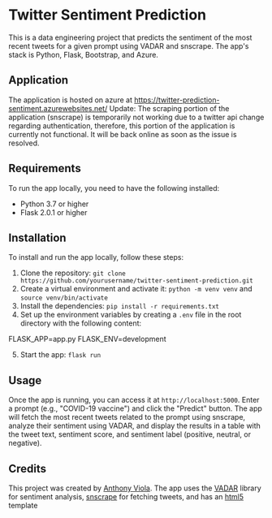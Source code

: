 # Twitter Sentiment Prediction

This is a data engineering project that predicts the sentiment of the most recent tweets for a given prompt using VADAR and snscrape. The app's stack is Python, Flask, Bootstrap, and Azure.

## Application

The application is hosted on azure at https://twitter-prediction-sentiment.azurewebsites.net/
Update: The scraping portion of the application (snscrape) is temporarily not working due to a twitter api change regarding authentication, therefore, this portion of the application is currently not functional. It will be back online as soon as the issue is resolved.

## Requirements

To run the app locally, you need to have the following installed:

- Python 3.7 or higher
- Flask 2.0.1 or higher

## Installation

To install and run the app locally, follow these steps:

1. Clone the repository: `git clone https://github.com/yourusername/twitter-sentiment-prediction.git`
2. Create a virtual environment and activate it: `python -m venv venv` and `source venv/bin/activate`
3. Install the dependencies: `pip install -r requirements.txt`
4. Set up the environment variables by creating a `.env` file in the root directory with the following content:

FLASK_APP=app.py
FLASK_ENV=development


5. Start the app: `flask run`

## Usage

Once the app is running, you can access it at `http://localhost:5000`. Enter a prompt (e.g., "COVID-19 vaccine") and click the "Predict" button. The app will fetch the most recent tweets related to the prompt using snscrape, analyze their sentiment using VADAR, and display the results in a table with the tweet text, sentiment score, and sentiment label (positive, neutral, or negative).

## Credits

This project was created by [Anthony Viola](https://github.com/ajoeviola). The app uses the [VADAR](https://github.com/cjhutto/vaderSentiment) library for sentiment analysis, [snscrape](https://github.com/JustAnotherArchivist/snscrape) for fetching tweets, and has an [html5](https://html5up.net/) template
